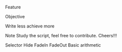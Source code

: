 Feature

Objective

Write less achieve more

Note
Study the script, feel free to contribute. Cheers!!!

Selector
Hide
FadeIn
FadeOut
Basic arithmetic 
